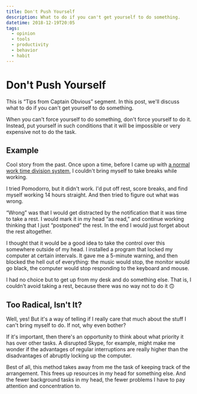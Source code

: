 ```yaml
---
title: Don't Push Yourself
description: What to do if you can't get yourself to do something.
datetime: 2018-12-19T20:05
tags:
  - opinion
  - tools
  - productivity
  - behavior
  - habit
---
```


# Don't Push Yourself

This is “Tips from Captain Obvious” segment. In this post, we'll discuss what to do if you can't get yourself to do something.

When you can't force yourself to do something, don't force yourself to do it. Instead, put yourself in such conditions that it will be impossible or very expensive not to do the task.

## Example

Cool story from the past. Once upon a time, before I came up with [a normal work time division system](/blog/efficient-workday-division), I couldn't bring myself to take breaks while working.

I tried Pomodorro, but it didn't work. I'd put off rest, score breaks, and find myself working 14 hours straight. And then tried to figure out what was wrong.

“Wrong” was that I would get distracted by the notification that it was time to take a rest. I would mark it in my head “as read,” and continue working thinking that I just “postponed” the rest. In the end I would just forget about the rest altogether.

I thought that it would be a good idea to take the control over this somewhere outside of my head. I installed a program that locked my computer at certain intervals. It gave me a 5-minute warning, and then blocked the hell out of everything: the music would stop, the monitor would go black, the computer would stop responding to the keyboard and mouse.

I had no choice but to get up from my desk and do something else. That is, I couldn't avoid taking a rest, because there was no way not to do it 🙃

## Too Radical, Isn't It?

Well, yes! But it's a way of telling if I really care that much about the stuff I can't bring myself to do. If not, why even bother?

If it's important, then there's an opportunity to think about what priority it has over other tasks. A disrupted Skype, for example, might make me wonder if the advantages of regular interruptions are really higher than the disadvantages of abruptly locking up the computer.

Best of all, this method takes away from me the task of keeping track of the arrangement. This frees up resources in my head for something else. And the fewer background tasks in my head, the fewer problems I have to pay attention and concentration to.
